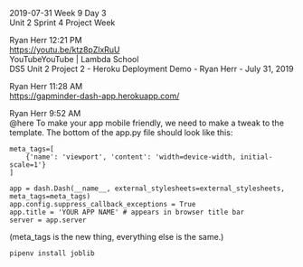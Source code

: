 
2019-07-31 Week 9 Day 3    
Unit 2 Sprint 4 
Project Week   

Ryan Herr 12:21 PM  
https://youtu.be/ktz8pZlxRuU  
YouTubeYouTube | Lambda School  
DS5 Unit 2 Project 2 - Heroku Deployment Demo - Ryan Herr - July 31, 2019  

Ryan Herr 11:28 AM   
https://gapminder-dash-app.herokuapp.com/  

Ryan Herr 9:52 AM   
@here To make your app mobile friendly, we need to make a tweak to the template. The bottom of the app.py file should look like this:
```
meta_tags=[
    {'name': 'viewport', 'content': 'width=device-width, initial-scale=1'}
]

app = dash.Dash(__name__, external_stylesheets=external_stylesheets, meta_tags=meta_tags)
app.config.suppress_callback_exceptions = True
app.title = 'YOUR APP NAME' # appears in browser title bar
server = app.server
```
(meta_tags is the new thing, everything else is the same.)

`pipenv install joblib`
